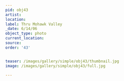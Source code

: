 ```yaml
---
pid: obj43
artist: 
location: 
label: Thru Mohawk Valley
_date: 6/14/06
object_type: photo
current_location: 
source: 
order: '43'


teaser: /images/gallery/simple/obj43/thumbnail.jpg
image: /images/gallery/simple/obj43/full.jpg
 
---
```

